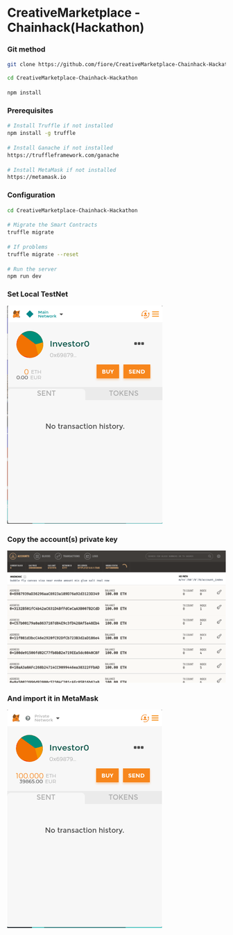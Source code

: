 # CreativeMarketplace - Chainhack(Hackathon)

### Git method
```bash
git clone https://github.com/fiore/CreativeMarketplace-Chainhack-Hackathon
```

```bash
cd CreativeMarketplace-Chainhack-Hackathon

npm install
```

### Prerequisites
```bash
# Install Truffle if not installed
npm install -g truffle

# Install Ganache if not installed
https://truffleframework.com/ganache

# Install MetaMask if not installed
https://metamask.io
```

### Configuration
```bash
cd CreativeMarketplace-Chainhack-Hackathon

# Migrate the Smart Contracts
truffle migrate

# If problems
truffle migrate --reset

# Run the server
npm run dev
```

### Set Local TestNet
![](https://github.com/fiore/CreativeMarketplace-Chainhack-Hackathon/blob/7fefa0422c05530cee33c53d0064bead41235f80/gif/gif1.gif)

### Copy the account(s) private key
![](https://github.com/fiore/CreativeMarketplace-Chainhack-Hackathon/blob/7fefa0422c05530cee33c53d0064bead41235f80/gif/gif2.gif)

### And import it in MetaMask
![](https://github.com/fiore/CreativeMarketplace-Chainhack-Hackathon/blob/7fefa0422c05530cee33c53d0064bead41235f80/gif/gif3.gif)
